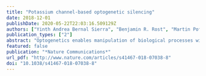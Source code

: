 ```yaml
---
title: "Potassium channel-based optogenetic silencing"
date: 2018-12-01
publishDate: 2020-05-22T22:03:16.509129Z
authors: ["Yinth Andrea Bernal Sierra", "Benjamin R. Rost", "Martin Pofahl", "António Miguel Fernandes", "Ramona A. Kopton", "Sylvain Moser", "Dominik Holtkamp", "Nicola Masala", "Prateep Beed", "John J. Tukker", "Silvia Oldani", "Wolfgang Bönigk", "Peter Kohl", "Herwig Baier", "Franziska Schneider-Warme", "Peter Hegemann", "Heinz Beck", "Reinhard Seifert", "Dietmar Schmitz"]
publication_types: ["2"]
abstract: "Optogenetics enables manipulation of biological processes with light at high spatio-temporal resolution to control the behavior of cells, networks, or even whole animals. In contrast to the performance of excitatory rhodopsins, the effectiveness of inhibitory optogenetic tools is still insufficient. Here we report a two-component optical silencer system comprising photoactivated adenylyl cyclases (PACs) and the small cyclic nucleotide-gated potassium channel SthK. Activation of this ‘PAC-K’ silencer by brief pulses of low-intensity blue light causes robust and reversible silencing of cardiomyocyte excitation and neuronal firing. In vivo expression of PAC-K in mouse and zebrafish neurons is well tolerated, where blue light inhibits neuronal activity and blocks motor responses. In combination with red-light absorbing channelrhodopsins, the distinct action spectra of PACs allow independent bimodal control of neuronal activity. PAC-K represents a reliable optogenetic silencer with intrinsic amplification for sustained potassium-mediated hyperpolarization, conferring high operational light sensitivity to the cells of interest."
featured: false
publication: "*Nature Communications*"
url_pdf: "http://www.nature.com/articles/s41467-018-07038-8"
doi: "10.1038/s41467-018-07038-8"
---
```

